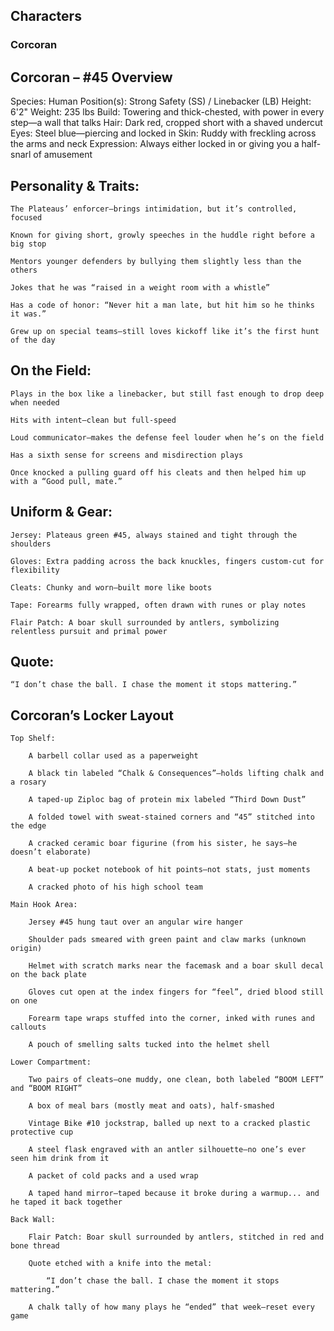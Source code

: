 ## **Characters**

### **Corcoran**
## Corcoran – #45 Overview

Species: Human
Position(s): Strong Safety (SS) / Linebacker (LB)
Height: 6'2"
Weight: 235 lbs
Build: Towering and thick-chested, with power in every step—a wall that talks
Hair: Dark red, cropped short with a shaved undercut
Eyes: Steel blue—piercing and locked in
Skin: Ruddy with freckling across the arms and neck
Expression: Always either locked in or giving you a half-snarl of amusement
## Personality & Traits:

    The Plateaus’ enforcer—brings intimidation, but it’s controlled, focused

    Known for giving short, growly speeches in the huddle right before a big stop

    Mentors younger defenders by bullying them slightly less than the others

    Jokes that he was “raised in a weight room with a whistle”

    Has a code of honor: “Never hit a man late, but hit him so he thinks it was.”

    Grew up on special teams—still loves kickoff like it’s the first hunt of the day

## On the Field:

    Plays in the box like a linebacker, but still fast enough to drop deep when needed

    Hits with intent—clean but full-speed

    Loud communicator—makes the defense feel louder when he’s on the field

    Has a sixth sense for screens and misdirection plays

    Once knocked a pulling guard off his cleats and then helped him up with a “Good pull, mate.”

## Uniform & Gear:

    Jersey: Plateaus green #45, always stained and tight through the shoulders

    Gloves: Extra padding across the back knuckles, fingers custom-cut for flexibility

    Cleats: Chunky and worn—built more like boots

    Tape: Forearms fully wrapped, often drawn with runes or play notes

    Flair Patch: A boar skull surrounded by antlers, symbolizing relentless pursuit and primal power

## Quote:

    “I don’t chase the ball. I chase the moment it stops mattering.”

## Corcoran’s Locker Layout

    Top Shelf:

        A barbell collar used as a paperweight

        A black tin labeled “Chalk & Consequences”—holds lifting chalk and a rosary

        A taped-up Ziploc bag of protein mix labeled “Third Down Dust”

        A folded towel with sweat-stained corners and “45” stitched into the edge

        A cracked ceramic boar figurine (from his sister, he says—he doesn’t elaborate)

        A beat-up pocket notebook of hit points—not stats, just moments

        A cracked photo of his high school team

    Main Hook Area:

        Jersey #45 hung taut over an angular wire hanger

        Shoulder pads smeared with green paint and claw marks (unknown origin)

        Helmet with scratch marks near the facemask and a boar skull decal on the back plate

        Gloves cut open at the index fingers for “feel”, dried blood still on one

        Forearm tape wraps stuffed into the corner, inked with runes and callouts

        A pouch of smelling salts tucked into the helmet shell

    Lower Compartment:

        Two pairs of cleats—one muddy, one clean, both labeled “BOOM LEFT” and “BOOM RIGHT”

        A box of meal bars (mostly meat and oats), half-smashed

        Vintage Bike #10 jockstrap, balled up next to a cracked plastic protective cup

        A steel flask engraved with an antler silhouette—no one’s ever seen him drink from it

        A packet of cold packs and a used wrap 

        A taped hand mirror—taped because it broke during a warmup... and he taped it back together

    Back Wall:

        Flair Patch: Boar skull surrounded by antlers, stitched in red and bone thread

        Quote etched with a knife into the metal:

            “I don’t chase the ball. I chase the moment it stops mattering.”

        A chalk tally of how many plays he “ended” that week—reset every game